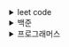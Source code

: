 
<details>
<summary>leet code</summary>
<div markdown="1">
 
 * Happy Number https://leetcode.com/problems/happy-number/
 * Remove Duplicates from Sorted Array https://leetcode.com/problems/remove-duplicates-from-sorted-array/
 * Reverse Integer https://leetcode.com/problems/reverse-integer/
 * Single Number https://leetcode.com/problems/single-number/
 * Two Sum https://leetcode.com/problems/two-sum/

</div>
</details>
<details>
<summary>백준</summary>
<div markdown="1">
 
  * 수 정렬하기 3 https://www.acmicpc.net/problem/10989
  * 트리 순회 https://www.acmicpc.net/problem/1991

</div>
</details>
<details>
<summary>프로그래머스</summary>
<div markdown="1">
 
  * 2016년 https://programmers.co.kr/learn/courses/30/lessons/12901
  * K번째 수 https://programmers.co.kr/learn/courses/30/lessons/42748
  * 가운데 글자 가져오기 https://programmers.co.kr/learn/courses/30/lessons/12903
  * 가장 큰 수 https://programmers.co.kr/learn/courses/30/lessons/42746
  * 나누어 떨어지는 배열 https://programmers.co.kr/learn/courses/30/lessons/12910
  * 두 정수 사이으 합 https://programmers.co.kr/learn/courses/30/lessons/12912
  * 모의고사 https://programmers.co.kr/learn/courses/30/lessons/42840
  * 문자열 내 마음대로 정렬하기 https://programmers.co.kr/learn/courses/30/lessons/12915
  * 문자열 압축 https://programmers.co.kr/learn/courses/30/lessons/60057?language=swift
  * 완주하지 못한 선수 https://programmers.co.kr/learn/courses/30/lessons/42576?language=java
  * 위장 https://programmers.co.kr/learn/courses/30/lessons/42578?language=swift
  * 체육복 https://programmers.co.kr/learn/courses/30/lessons/42862#
  * 프린터 https://programmers.co.kr/learn/courses/30/lessons/42587
  
</div>
</details>




